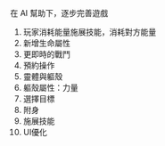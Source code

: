 在 AI 幫助下，逐步完善遊戲
1. 玩家消耗能量施展技能，消耗對方能量
2. 新增生命屬性
3. 更即時的戰鬥
4. 預約操作
5. 靈體與軀殼
6. 軀殼屬性：力量
7. 選擇目標
8. 附身
9. 施展技能
10. UI優化
